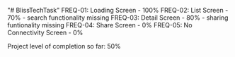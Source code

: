 "# BlissTechTask" 
FREQ-01: Loading Screen - 100%
FREQ-02: List Screen - 70% - search functionality missing
FREQ-03: Detail Screen - 80% - sharing funtionality missing
FREQ-04: Share Screen - 0%
FREQ-05: No Connectivity Screen - 0%

Project level of completion so far: 50%

